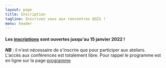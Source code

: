 ```yaml
---
layout: page
title: Inscription
tagline: Inscrivez vous aux rencontres QGIS !
menu: header
---
```



#### Les [inscriptions](/z25_inscription.html) sont ouvertes jusqu'au 15 janvier 2022 ! 

**_NB_** : il n'est nécessaire de s'inscrire que pour participer aux ateliers. L'accès aux conférences est totalement libre.
Pour rappel le programme est en ligne sur la page [programme](/z20_programme.html)

<!-- <iframe id="haWidget" allowtransparency="true" scrolling="auto" src="https://www.helloasso.com/associations/osgeo-fr/evenements/rencontres-des-utilisateurs-qgis-edition-2020/widget" style="width: 100%; height: 750px; border: none;" onload="window.scroll(0, this.offsetTop)"></iframe> -->

